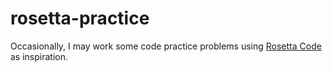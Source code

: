 # rosetta-practice
Occasionally, I may work some code practice problems using 
[Rosetta Code](https://rosettacode.org/wiki/Category:Programming_Tasks)
as inspiration.

